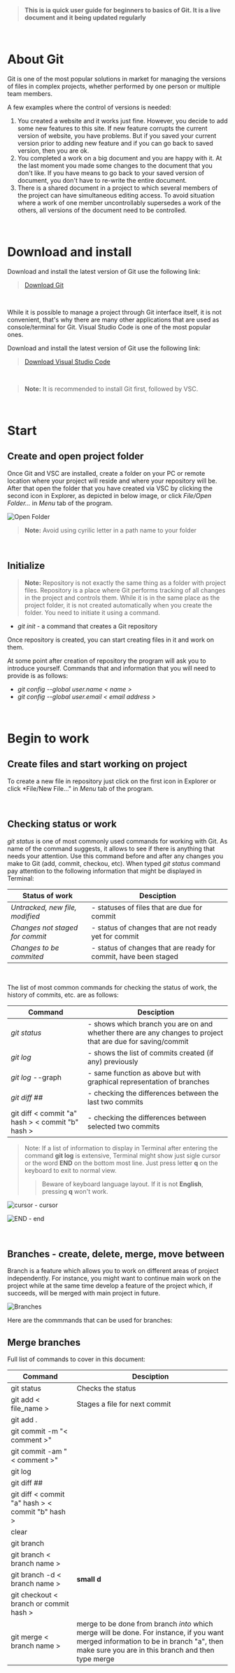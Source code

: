 >**This is ia quick user guide for beginners to basics of Git. It is a live document and it being updated regularly**
<p> </p>

# About Git

Git is one of the most popular solutions in market for managing the versions of files in complex projects, whether performed by one person or multiple team members. 

A few examples where the control of versions is needed: 

1. You created a website and it works just fine. However, you decide to add some new features to this site. If new feature corrupts the current version of website, you have problems. But if you saved your current version prior to adding new feature and if you can go back to saved version, then you are ok.
2. You completed a work on a big document and you are happy with it. At the last moment you made some changes to the document that you don't like. If you have means to go back to your saved version of document, you don't have to re-write the entire document.
3. There is a shared document in a project to which several members of the project can have simultaneous editing access. To avoid situation where a work of one member uncontrollably supersedes a work of the others, all versions of the document need to be controlled.
<p> </p>

# Download and install

Download and install the latest version of Git use the following link: 
> [Download Git](https://git-scm.com/downloads)
<p> </p>
While it is possible to manage a project through Git interface itself, it is not convenient, that's why there are many other applications that are used as console/terminal for Git. Visual Studio Code is one of the most popular ones.

Download and install the latest version of Git use the following link: 
> [Download Visual Studio Code](https://code.visualstudio.com/download)
<p> </p>

>**Note:** It is recommended to install Git first, followed by VSC. 
<p> </p>


# Start

## Create and open project folder

Once Git and VSC are installed, create a folder on your PC or remote location where your project will reside and where your repository will be. After that open the folder that you have created via VSC by clicking the second icon in Explorer, as depicted in below image, or click *File/Open Folder...* in *Menu* tab of the program.

![Open Folder](create_new_file_and_folder.jpg) 

>**Note:** Avoid using cyrilic letter in a path name to your folder
<p> </p>

## Initialize

>**Note:** Repository is not exactly the same thing as a folder with project files. Repository is a place where Git performs tracking of all changes in the project and controls them. While it is in the same place as the project folder, it is not created automatically when you create the folder. You need to initiate it using a command.

 - *git init* - a command that creates a Git repository

Once repository is created, you can start creating files in it and work on them.

At some point after creation of repository the program will ask you to introduce yourself.
Commands that and information that you will need to provide is as follows:
- *git config --global user.name < name >*
- *git config --global user.email < email address >*

<p> </p>

# Begin to work

## Create files and start working on project

To create a new file in repository just click on the first icon in Explorer or click *File/New File..." in *Menu* tab of the program.
<p> </p>

## Checking status or work

*git status* is one of most commonly used commands for working with Git. As name of the command suggests, it allows to see if there is anything that needs your attention.
Use this command before and after any changes you make to Git (add, commit, checkou, etc).
When typed *git status* command pay attention to the following information that might be displayed in Terminal:

|Status of work| Desciption|
|----------|-----------|
|*Untracked, new file, modified*| - statuses of files that are due for commit
|*Changes not staged for commit*| - status of changes that are not ready yet for commit
|*Changes to be commited*| - status of changes that are ready for commit, have been staged
<p> </p>

The list of most common commands for checking the status of work, the history of commits, etc. are as follows:

|Command| Desciption|
|-------------|-----------|
|*git status*| - shows which branch you are on and whether there are any changes to project that are due for saving/commit
|*git log*| - shows the list of commits created (if any) previously
|*git log* --graph| - same function as above but with graphical representation of branches
|*git diff ##*| - checking the differences between the last two commits
|git diff < commit "a" hash > < commit "b" hash >| - checking the differences between selected two commits

>Note: If a list of information to display in Terminal after entering the command **git log** is extensive, Terminal might show just sigle cursor or the word **END** on the bottom most line. Just press letter **q** on the keyboard to exit to normal view. 
>>Beware of keyboard language layout. If it is not **English**, pressing **q** won't work.

![cursor](cursor.jpg) - cursor 

![END](end.jpg) - end
<p> </p>
   
## Branches - create, delete, merge, move between
Branch is a feature which allows you to work on different areas of project independently. For instance, you might want to continue main work on the project while at the same time develop a feature of the project which, if succeeds, will be merged with main project in future.

![Branches](branches.jpg)

Here are the commmands that can be used for branches:
## Merge branches

Full list of commands to cover in this document:

|Command| Desciption|
|----------|-----------|
|git status| Checks the status
|git add < file_name >| Stages a file for next commit
|git add .| 
|git commit -m "< comment >"|
|git commit -am "< comment >"|
|git log|
|git diff ##|
|git diff < commit "a" hash > < commit "b" hash >|
|clear|
|git branch|
|git branch < branch name >|
|git branch -d < branch name >| **small d**
|git checkout < branch or commit hash >|
|git merge < branch name >| merge to be done from branch *into* which merge will be done. For instance, if you want merged information to be in branch "a", then make sure you are in this branch and then type merge

